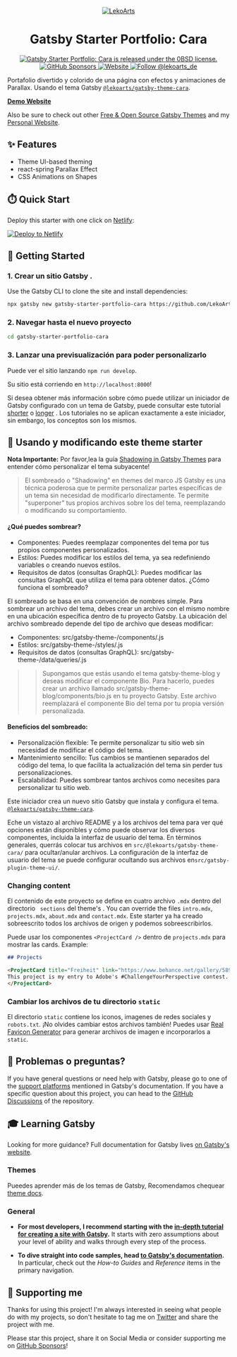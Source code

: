 <p align="center">
  <a href="https://cara.lekoarts.de">
    <img alt="LekoArts" src="https://img.lekoarts.de/gatsby/gatsby-site-illustration.png" />
  </a>
</p>
<h1 align="center">
  Gatsby Starter Portfolio: Cara
</h1>

<p align="center">
  <a href="https://github.com/LekoArts/gatsby-starter-portfolio-cara/blob/master/LICENSE">
    <img src="https://img.shields.io/badge/license-0BSD-blue.svg" alt="Gatsby Starter Portfolio: Cara is released under the 0BSD license." />
  </a>
  <a href="https://github.com/sponsors/LekoArts">
    <img alt="GitHub Sponsors" src="https://img.shields.io/github/sponsors/LekoArts">
  </a>
  <a href="https://www.lekoarts.de?utm_source=cara&utm_medium=Starter">
    <img alt="Website" src="https://img.shields.io/badge/-website-blue">
  </a>
  <a href="https://twitter.com/intent/follow?screen_name=lekoarts_de">
    <img src="https://img.shields.io/twitter/follow/lekoarts_de.svg?label=Follow%20@lekoarts_de" alt="Follow @lekoarts_de" />
  </a>
</p>

Portafolio divertido y colorido de una página con efectos y animaciones de Parallax. Usando el tema Gatsby [`@lekoarts/gatsby-theme-cara`](https://github.com/LekoArts/gatsby-themes/tree/main/themes/gatsby-theme-cara).

[**Demo Website**](https://cara.lekoarts.de)

Also be sure to check out other [Free & Open Source Gatsby Themes](https://themes.lekoarts.de) and my [Personal Website](https://www.lekoarts.de?utm_source=cara&utm_medium=Starter).

## ✨ Features

- Theme UI-based theming
- react-spring Parallax Effect
- CSS Animations on Shapes

## ⏱️ Quick Start

Deploy this starter with one click on [Netlify](https://app.netlify.com/signup):

[<img src="https://www.netlify.com/img/deploy/button.svg" alt="Deploy to Netlify" />](https://app.netlify.com/start/deploy?repository=https://github.com/LekoArts/gatsby-starter-portfolio-cara)

## 🚀 Getting Started

### 1. **Crear un sitio  Gatsby .**

Use the Gatsby CLI to clone the site and install dependencies:

```sh
npx gatsby new gatsby-starter-portfolio-cara https://github.com/LekoArts/gatsby-starter-portfolio-cara
```

### 2. **Navegar hasta el nuevo proyecto**

```sh
cd gatsby-starter-portfolio-cara
```

### 3. **Lanzar una previsualización para poder personalizarlo**

Puede ver el sitio lanzando `npm run develop`.

Su sitio está corriendo en  `http://localhost:8000`!

Si desea obtener más información sobre cómo puede utilizar un iniciador de Gatsby configurado con un tema de Gatsby, puede consultar este tutorial  [shorter](https://www.gatsbyjs.com/docs/how-to/plugins-and-themes/using-a-gatsby-theme/) o [longer](https://www.gatsbyjs.com/tutorial/using-a-theme/) . Los tutoriales no se aplican exactamente a este iniciador, sin embargo, los conceptos son los mismos.

## 📝 Usando y modificando este theme starter

**Nota Importante:** Por favor,lea la guía [Shadowing in Gatsby Themes](https://www.gatsbyjs.com/docs/how-to/plugins-and-themes/shadowing/) para entender cómo personalizar el tema subyacente!
> El sombreado o "Shadowing" en themes del marco JS Gatsby es una técnica poderosa que te permite personalizar partes específicas de un tema sin necesidad de modificarlo directamente. Te permite "superponer" tus propios archivos sobre los del tema, reemplazando o modificando su comportamiento.

#### ¿Qué puedes sombrear?

* Componentes: Puedes reemplazar componentes del tema por tus propios componentes personalizados.
* Estilos: Puedes modificar los estilos del tema, ya sea redefiniendo variables o creando nuevos estilos.
* Requisitos de datos (consultas GraphQL): Puedes modificar las consultas GraphQL que utiliza el tema para obtener datos.
¿Cómo funciona el sombreado?

El sombreado se basa en una convención de nombres simple. Para sombrear un archivo del tema, debes crear un archivo con el mismo nombre en una ubicación específica dentro de tu proyecto Gatsby. La ubicación del archivo sombreado depende del tipo de archivo que deseas modificar:

- Componentes: src/gatsby-theme-<nombre-del-tema>/components/<nombre-del-componente>.js
- Estilos: src/gatsby-theme-<nombre-del-tema>/styles/<nombre-del-archivo-de-estilos>.js
- Requisitos de datos (consultas GraphQL): src/gatsby-theme-<nombre-del-tema>/data/queries/<nombre-de-la-consulta>.js


>> Supongamos que estás usando el tema gatsby-theme-blog y deseas modificar el componente Bio. Para hacerlo, puedes crear un archivo llamado src/gatsby-theme-blog/components/bio.js en tu proyecto Gatsby. Este archivo reemplazará el componente Bio del tema por tu propia versión personalizada.

#### Beneficios del sombreado:

- Personalización flexible: Te permite personalizar tu sitio web sin necesidad de modificar el código del tema.
- Mantenimiento sencillo: Tus cambios se mantienen separados del código del tema, lo que facilita la actualización del tema sin perder tus personalizaciones.
- Escalabilidad: Puedes sombrear tantos archivos como necesites para personalizar tu sitio web.


Este iniciador crea un nuevo sitio Gatsby que instala y configura el tema. [`@lekoarts/gatsby-theme-cara`](https://github.com/LekoArts/gatsby-themes/tree/main/themes/gatsby-theme-cara).

Eche un vistazo al archivo README y a los archivos del tema para ver qué opciones están disponibles y cómo puede observar los diversos componentes, incluida la interfaz de usuario del tema. En términos generales, querrás colocar tus archivos en `src/@lekoarts/gatsby-theme-cara/` 
para ocultar/anular archivos. La configuración de la interfaz de usuario del tema se puede configurar ocultando sus archivos en`src/gatsby-plugin-theme-ui/`.

### Changing content

El contenido de este proyecto se define en cuatro archivo `.mdx` dentro del directorio   ` sections` del theme's . You can override the files `intro.mdx`, `projects.mdx`, `about.mdx` and `contact.mdx`. Este starter ya ha creado sobreescrito todos los archivos de origen y podemos sobreescribirlos.

Puede usar los componentes  `<ProjectCard />` dentro de  `projects.mdx` para mostrar las cards. Example:

```md
## Projects

<ProjectCard title="Freiheit" link="https://www.behance.net/gallery/58937147/Freiheit" bg="linear-gradient(to right, #D4145A 0%, #FBB03B 100%)">
This project is my entry to Adobe's #ChallengeYourPerspective contest.
</ProjectCard>
```

### Cambiar los archivos de tu directorio  `static` 

El directorio  `static` contiene los iconos, imagenes de redes sociales y  `robots.txt`. ¡No olvides cambiar estos archivos también! Puedes usar [Real Favicon Generator](https://realfavicongenerator.net/) para generar archivos de imagen e incorporarlos a  `static`.

## 🤔 Problemas o preguntas?

If you have general questions or need help with Gatsby, please go to one of the [support platforms](https://www.gatsbyjs.com/contributing/community/#where-to-get-support) mentioned in Gatsby's documentation. If you have a specific question about this project, you can head to the [GitHub Discussions](https://github.com/LekoArts/gatsby-themes/discussions) of the repository.

## 🎓 Learning Gatsby

Looking for more guidance? Full documentation for Gatsby lives [on Gatsby's website](https://www.gatsbyjs.com/).

### Themes

Pueedes aprender más de los temas de Gatsby, Recomendamos chequear [theme docs](https://www.gatsbyjs.com/docs/themes/).

### General

- **For most developers, I recommend starting with the [in-depth tutorial for creating a site with Gatsby](https://www.gatsbyjs.com/docs/tutorial/).** It starts with zero assumptions about your level of ability and walks through every step of the process.

- **To dive straight into code samples, head [to Gatsby's documentation](https://www.gatsbyjs.com/docs/).** In particular, check out the _How-to Guides_ and _Reference_ items in the primary navigation.

## 🌟 Supporting me

Thanks for using this project! I'm always interested in seeing what people do with my projects, so don't hesitate to tag me on [Twitter](https://twitter.com/lekoarts_de) and share the project with me.

Please star this project, share it on Social Media or consider supporting me on [GitHub Sponsors](https://github.com/sponsors/LekoArts)!
